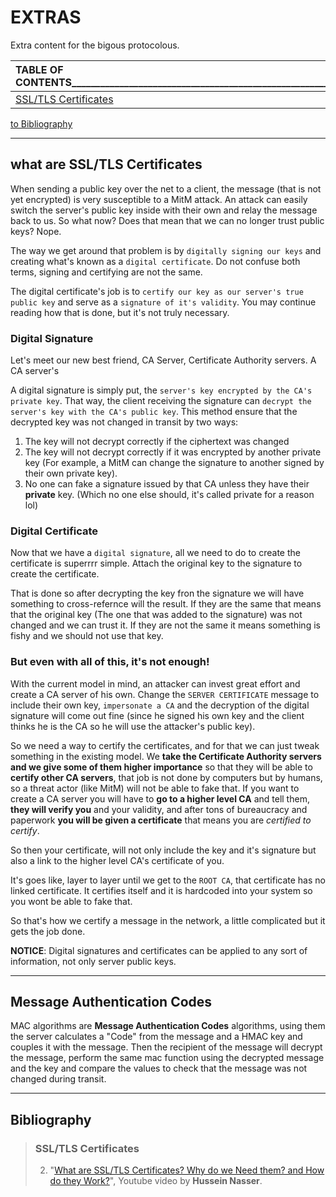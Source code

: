 # EXTRAS

Extra content for the bigous protocolous.

| TABLE OF CONTENTS____________________________________________________________________________________________________________________ |
| :------------------------------------------------------------------------------------------------------------------------------------ |
| [SSL/TLS Certificates](#what-are-ssltls-certificates)                                                                                 |

[to Bibliography](#bibliography)


---------------------------------------------------------------------------------------------------------------------------------------------------


## what are SSL/TLS Certificates

When sending a public key over the net to a client, the message (that is not yet encrypted) is very susceptible to a MitM attack. An attack can easily switch the server's public key inside with their own and relay the message back to us. So what now? Does that mean that we can no longer trust public keys? Nope.

The way we get around that problem is by `digitally signing our keys` and creating what's known as a `digital certificate`. Do not confuse both terms, signing and certifying are not the same.

The digital certificate's job is to `certify our key as our server's true public key` and serve as a `signature of it's validity`.
You may continue reading how that is done, but it's not truly necessary.

### Digital Signature

Let's meet our new best friend, CA Server, Certificate Authority servers. A CA server's 

A digital signature is simply put, the `server's key encrypted by the CA's private key`. That way, the client receiving the signature can `decrypt the server's key with the CA's public key`. This method ensure that the decrypted key was not changed in transit by two ways:

1. The key will not decrypt correctly if the ciphertext was changed
2. The key will not decrypt correctly if it was encrypted by another private key (For example, a MitM can change the signature to another signed by their own private key).
3. No one can fake a signature issued by that CA unless they have their **private** key. (Which no one else should, it's called private for a reason lol)

### Digital Certificate

Now that we have a `digital signature`, all we need to do to create the certificate is superrrr simple. Attach the original key to the signature to create the certificate.

That is done so after decrypting the key fron the signature we will have something to cross-refernce will the result. If they are the same that means that the original key (The one that was added to the signature) was not changed and we can trust it. If they are not the same it means something is fishy and we should not use that key.

### But even with all of this, it's not enough!

With the current model in mind, an attacker can invest great effort and create a CA server of his own. Change the `SERVER CERTIFICATE` message to include their own key, `impersonate a CA` and the decryption of the digital signature will come out fine (since he signed his own key and the client thinks he is the CA so he will use the attacker's public key).

So we need a way to certify the certificates, and for that we can just tweak something in the existing model. We **take the Certificate Authority servers and we give some of them higher importance** so that they will be able to **certify other CA servers**, that job is not done by computers but by humans, so a threat actor (like MitM) will not be able to fake that. If you want to create a CA server you will have to **go to a higher level CA** and tell them, **they will verify you** and your validity, and after tons of bureaucracy and paperwork **you will be given a certificate** that means you are *certified to certify*.

So then your certificate, will not only include the key and it's signature but also a link to the higher level CA's certificate of you.

It's goes like, layer to layer until we get to the `ROOT CA`, that certificate has no linked certificate. It certifies itself and it is hardcoded into your system so you wont be able to fake that.

So that's how we certify a message in the network, a little complicated but it gets the job done.

**NOTICE**: Digital signatures and certificates can be applied to any sort of information, not only server public keys.


---------------------------------------------------------------------------------------------------------------------------------------------------


## Message Authentication Codes

MAC algorithms are **Message Authentication Codes** algorithms, using them the server calculates a "Code" from the message and a HMAC key and couples it with the message. Then the recipient of the message will decrypt the message, perform the same mac function using the decrypted message and the key and compare the values to check that the message was not changed during transit.


---------------------------------------------------------------------------------------------------------------------------------------------------


## Bibliography

> ### SSL/TLS Certificates
>
> 2. "[What are SSL/TLS Certificates? Why do we Need them? and How do they Work?](https://www.youtube.com/watch?v=r1nJT63BFQ0)", Youtube video by **Hussein Nasser**.
